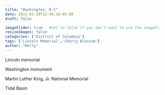 ```yaml
---
title: "Washington, D.C"
date: 2022-03-29T12:45:10-05:00
draft: false

imageSlider: true   #set to false if you don't want to use the imageSlider but a featuredImage
resizeImages: false
categories: ['District of Columbia']
tags: ['Lincoln Memorial','Cherry Blossom']
author: "Kelly"
---
```

Lincoln memorial  
  
Washington monument 
  
Martin Luther King, Jr. National Memorial 
  
Tidal Basin
